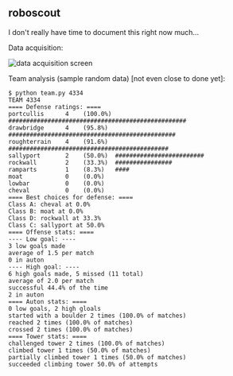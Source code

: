 roboscout
-------

I don't really have time to document this right now much...

Data acquisition:

![data acquisition screen](https://github.com/red-green/roboscout_2016/blob/master/gathering/templates/layout.png?raw=true)

Team analysis (sample random data) [not even close to done yet]:

```
$ python team.py 4334
TEAM 4334
==== Defense ratings: ====
portcullis      4    (100.0%) ##################################################
drawbridge      4    (95.8%)  ###############################################
roughterrain    4    (91.6%)  #############################################
sallyport       2    (50.0%)  #########################
rockwall        2    (33.3%)  ################
ramparts        1    (8.3%)   ####
moat            0    (0.0%)   
lowbar          0    (0.0%)   
cheval          0    (0.0%)   
==== Best choices for defense: ====
Class A: cheval at 0.0%
Class B: moat at 0.0%
Class D: rockwall at 33.3%
Class C: sallyport at 50.0%
==== Offense stats: ====
---- Low goal: ----
3 low goals made
average of 1.5 per match
0 in auton
---- High goal: ----
6 high goals made, 5 missed (11 total)
average of 2.0 per match
successful 44.4% of the time
2 in auton
==== Auton stats: ====
0 low goals, 2 high gloals
started with a boulder 2 times (100.0% of matches)
reached 2 times (100.0% of matches)
crossed 2 times (100.0% of matches)
==== Tower stats: ====
challenged tower 2 times (100.0% of matches)
climbed tower 1 times (50.0% of matches)
partially climbed tower 1 times (50.0% of matches)
succeeded climbing tower 50.0% of attempts
```

